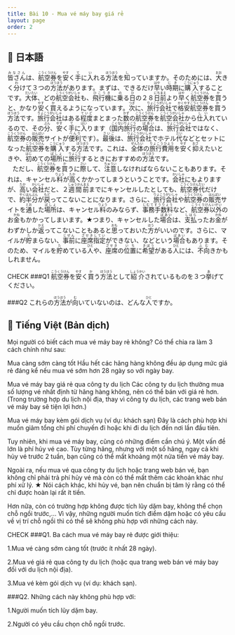 ```yaml
---
title: Bài 10 - Mua vé máy bay giá rẻ
layout: page
order: 2
---
```


## 📖 日本語

<ruby>皆さん<rp>（</rp><rt>みなさん</rt><rp>）</rp></ruby>は、<ruby>航空券<rp>（</rp><rt>こうくうけん</rt><rp>）</rp></ruby>を<ruby>安<rp>（</rp><rt>やす</rt><rp>）</rp></ruby>く<ruby>手<rp>（</rp><rt>て</rt><rp>）</rp></ruby>に<ruby>入<rp>（</rp><rt>い</rt><rp>）</rp></ruby>れる<ruby>方法<rp>（</rp><rt>ほうほう</rt><rp>）</rp></ruby>を<ruby>知<rp>（</rp><rt>し</rt><rp>）</rp></ruby>っていますか。そのためには、<ruby>大<rp>（</rp><rt>おお</rt><rp>）</rp></ruby>きく<ruby>分<rp>（</rp><rt>わ</rt><rp>）</rp></ruby>けて３つの<ruby>方法<rp>（</rp><rt>ほうほう</rt><rp>）</rp></ruby>があります。まずは、できるだけ<ruby>早<rp>（</rp><rt>はや</rt><rp>）</rp></ruby>い<ruby>時期<rp>（</rp><rt>じき</rt><rp>）</rp></ruby>に<ruby>購入<rp>（</rp><rt>こうにゅう</rt><rp>）</rp></ruby>することです。<ruby>大体<rp>（</rp><rt>だいたい</rt><rp>）</rp></ruby>、どの<ruby>航空会社<rp>（</rp><rt>こうくうがいしゃ</rt><rp>）</rp></ruby>も、<ruby>飛行機<rp>（</rp><rt>ひこうき</rt><rp>）</rp></ruby>に<ruby>乗<rp>（</rp><rt>の</rt><rp>）</rp></ruby>る<ruby>日<rp>（</rp><rt>ひ</rt><rp>）</rp></ruby>の２８<ruby>日前<rp>（</rp><rt>にちまえ</rt><rp>）</rp></ruby>より<ruby>早<rp>（</rp><rt>はや</rt><rp>）</rp></ruby>く<ruby>航空券<rp>（</rp><rt>こうくうけん</rt><rp>）</rp></ruby>を<ruby>買<rp>（</rp><rt>か</rt><rp>）</rp></ruby>うと、かなり<ruby>安<rp>（</rp><rt>やす</rt><rp>）</rp></ruby>く<ruby>買<rp>（</rp><rt>か</rt><rp>）</rp></ruby>えるようになっています。<ruby>次<rp>（</rp><rt>つぎ</rt><rp>）</rp></ruby>に、<ruby>旅行会社<rp>（</rp><rt>りょこうがいしゃ</rt><rp>）</rp></ruby>で<ruby>格安<rp>（</rp><rt>かくやす</rt><rp>）</rp></ruby><ruby>航空券<rp>（</rp><rt>こうくうけん</rt><rp>）</rp></ruby>を<ruby>買<rp>（</rp><rt>か</rt><rp>）</rp></ruby>う<ruby>方法<rp>（</rp><rt>ほうほう</rt><rp>）</rp></ruby>です。<ruby>旅行会社<rp>（</rp><rt>りょこうがいしゃ</rt><rp>）</rp></ruby>はある<ruby>程度<rp>（</rp><rt>ていど</rt><rp>）</rp></ruby>まとまった<ruby>数<rp>（</rp><rt>かず</rt><rp>）</rp></ruby>の<ruby>航空券<rp>（</rp><rt>こうくうけん</rt><rp>）</rp></ruby>を<ruby>航空会社<rp>（</rp><rt>こうくうがいしゃ</rt><rp>）</rp></ruby>から<ruby>仕入<rp>（</rp><rt>しい</rt><rp>）</rp></ruby>れているので、その<ruby>分<rp>（</rp><rt>ぶん</rt><rp>）</rp></ruby>、<ruby>安<rp>（</rp><rt>やす</rt><rp>）</rp></ruby>く<ruby>手<rp>（</rp><rt>て</rt><rp>）</rp></ruby>に<ruby>入<rp>（</rp><rt>はい</rt><rp>）</rp></ruby>ります（<ruby>国内旅行<rp>（</rp><rt>こくないりょこう</rt><rp>）</rp></ruby>の<ruby>場合<rp>（</rp><rt>ばあい</rt><rp>）</rp></ruby>は、<ruby>旅行会社<rp>（</rp><rt>りょこうがいしゃ</rt><rp>）</rp></ruby>ではなく、<ruby>航空券<rp>（</rp><rt>こうくうけん</rt><rp>）</rp></ruby>の<ruby>販売<rp>（</rp><rt>はんばい</rt><rp>）</rp></ruby>サイトが<ruby>便利<rp>（</rp><rt>べんり</rt><rp>）</rp></ruby>です）。<ruby>最後<rp>（</rp><rt>さいご</rt><rp>）</rp></ruby>は、<ruby>旅行会社<rp>（</rp><rt>りょこうがいしゃ</rt><rp>）</rp></ruby>でホテル<ruby>代<rp>（</rp><rt>だい</rt><rp>）</rp></ruby>などとセットになった<ruby>航空券<rp>（</rp><rt>こうくうけん</rt><rp>）</rp></ruby>を<ruby>購入<rp>（</rp><rt>こうにゅう</rt><rp>）</rp></ruby>する<ruby>方法<rp>（</rp><rt>ほうほう</rt><rp>）</rp></ruby>です。これは、<ruby>全体<rp>（</rp><rt>ぜんたい</rt><rp>）</rp></ruby>の<ruby>旅行費用<rp>（</rp><rt>りょこうひよう</rt><rp>）</rp></ruby>を<ruby>安<rp>（</rp><rt>やす</rt><rp>）</rp></ruby>く<ruby>抑<rp>（</rp><rt>おさ</rt><rp>）</rp></ruby>えたいときや、<ruby>初<rp>（</rp><rt>はじ</rt><rp>）</rp></ruby>めての<ruby>場所<rp>（</rp><rt>ばしょ</rt><rp>）</rp></ruby>に<ruby>旅行<rp>（</rp><rt>りょこう</rt><rp>）</rp></ruby>するときにおすすめの<ruby>方法<rp>（</rp><rt>ほうほう</rt><rp>）</rp></ruby>です。
<br>   ただし、<ruby>航空券<rp>（</rp><rt>こうくうけん</rt><rp>）</rp></ruby>を<ruby>買<rp>（</rp><rt>か</rt><rp>）</rp></ruby>うに<ruby>際<rp>（</rp><rt>さい</rt><rp>）</rp></ruby>して、<ruby>注意<rp>（</rp><rt>ちゅうい</rt><rp>）</rp></ruby>しなければならないこともあります。それは、キャンセル<ruby>料<rp>（</rp><rt>りょう</rt><rp>）</rp></ruby>が<ruby>高<rp>（</rp><rt>たか</rt><rp>）</rp></ruby>くかかってしまうということです。<ruby>会社<rp>（</rp><rt>かいしゃ</rt><rp>）</rp></ruby>にもよりますが、<ruby>高<rp>（</rp><rt>たか</rt><rp>）</rp></ruby>い<ruby>会社<rp>（</rp><rt>かいしゃ</rt><rp>）</rp></ruby>だと、２<ruby>週間前<rp>（</rp><rt>しゅうかんまえ</rt><rp>）</rp></ruby>までにキャンセルしたとしても、<ruby>航空券代<rp>（</rp><rt>こうくうけんだい</rt><rp>）</rp></ruby>だけで、<ruby>約半分<rp>（</rp><rt>やくはんぶん</rt><rp>）</rp></ruby>が<ruby>戻<rp>（</rp><rt>もど</rt><rp>）</rp></ruby>ってこないことになります。さらに、<ruby>旅行会社<rp>（</rp><rt>りょこうがいしゃ</rt><rp>）</rp></ruby>や<ruby>航空券<rp>（</rp><rt>こうくうけん</rt><rp>）</rp></ruby>の<ruby>販売<rp>（</rp><rt>はんばい</rt><rp>）</rp></ruby>サイトを<ruby>通<rp>（</rp><rt>とお</rt><rp>）</rp></ruby>した<ruby>場所<rp>（</rp><rt>ばしょ</rt><rp>）</rp></ruby>は、キャンセル<ruby>料<rp>（</rp><rt>りょう</rt><rp>）</rp></ruby>のみならず、<ruby>事務手数料<rp>（</rp><rt>じむてすうりょう</rt><rp>）</rp></ruby>など、<ruby>航空券以外<rp>（</rp><rt>こうくうけんいがい</rt><rp>）</rp></ruby>のお<ruby>金<rp>（</rp><rt>かね</rt><rp>）</rp></ruby>もかかってしまいます。★つまり、キャンセルした<ruby>場合<rp>（</rp><rt>ばあい</rt><rp>）</rp></ruby>は、<ruby>支払<rp>（</rp><rt>しはら</rt><rp>）</rp></ruby>ったお<ruby>金<rp>（</rp><rt>かね</rt><rp>）</rp></ruby>がわずかしか<ruby>返<rp>（</rp><rt>かえ</rt><rp>）</rp></ruby>ってこないこともあると<ruby>思<rp>（</rp><rt>おも</rt><rp>）</rp></ruby>っておいた<ruby>方<rp>（</rp><rt>ほう</rt><rp>）</rp></ruby>がいいのです。さらに、マイルが<ruby>貯<rp>（</rp><rt>た</rt><rp>）</rp></ruby>まらない、<ruby>事前<rp>（</rp><rt>じぜん</rt><rp>）</rp></ruby>に<ruby>座席指定<rp>（</rp><rt>ざせきしてい</rt><rp>）</rp></ruby>ができない、などという<ruby>場合<rp>（</rp><rt>ばあい</rt><rp>）</rp></ruby>もあります。そのため、マイルを<ruby>貯<rp>（</rp><rt>た</rt><rp>）</rp></ruby>めている<ruby>人<rp>（</rp><rt>ひと</rt><rp>）</rp></ruby>や、<ruby>座席<rp>（</rp><rt>ざせき</rt><rp>）</rp></ruby>の<ruby>位置<rp>（</rp><rt>いち</rt><rp>）</rp></ruby>に<ruby>希望<rp>（</rp><rt>きぼう</rt><rp>）</rp></ruby>がある<ruby>人<rp>（</rp><rt>ひと</rt><rp>）</rp></ruby>には、<ruby>不向<rp>（</rp><rt>ふむ</rt><rp>）</rp></ruby>きかもしれません。

CHECK
###Q1 
<ruby>航空券<rp>（</rp><rt>こうくうけん</rt><rp>）</rp></ruby>を<ruby>安<rp>（</rp><rt>やす</rt><rp>）</rp></ruby>く<ruby>買<rp>（</rp><rt>か</rt><rp>）</rp></ruby>う<ruby>方法<rp>（</rp><rt>ほうほう</rt><rp>）</rp></ruby>として<ruby>紹介<rp>（</rp><rt>しょうかい</rt><rp>）</rp></ruby>されているものを３つ<ruby>挙<rp>（</rp><rt>あ</rt><rp>）</rp></ruby>げてください。

###Q2 
これらの<ruby>方法<rp>（</rp><rt>ほうほう</rt><rp>）</rp></ruby>が<ruby>向<rp>（</rp><rt>む</rt><rp>）</rp></ruby>いていないのは、どんな<ruby>人<rp>（</rp><rt>ひと</rt><rp>）</rp></ruby>ですか。

## 📘 Tiếng Việt (Bản dịch)

Mọi người có biết cách mua vé máy bay rẻ không?
Có thể chia ra làm 3 cách chính như sau:

Mua càng sớm càng tốt
Hầu hết các hãng hàng không đều áp dụng mức giá rẻ đáng kể nếu mua vé sớm hơn 28 ngày so với ngày bay.

Mua vé máy bay giá rẻ qua công ty du lịch
Các công ty du lịch thường mua số lượng vé nhất định từ hãng hàng không, nên có thể bán với giá rẻ hơn.
(Trong trường hợp du lịch nội địa, thay vì công ty du lịch, các trang web bán vé máy bay sẽ tiện lợi hơn.)

Mua vé máy bay kèm gói dịch vụ (ví dụ: khách sạn)
Đây là cách phù hợp khi muốn giảm tổng chi phí chuyến đi hoặc khi đi du lịch đến nơi lần đầu tiên.

Tuy nhiên, khi mua vé máy bay, cũng có những điểm cần chú ý.
Một vấn đề lớn là phí hủy vé cao.
Tùy từng hãng, nhưng với một số hãng, ngay cả khi hủy vé trước 2 tuần, bạn cũng có thể mất khoảng một nửa tiền vé máy bay.

Ngoài ra, nếu mua vé qua công ty du lịch hoặc trang web bán vé, bạn không chỉ phải trả phí hủy vé mà còn có thể mất thêm các khoản khác như phí xử lý.
★ Nói cách khác, khi hủy vé, bạn nên chuẩn bị tâm lý rằng có thể chỉ được hoàn lại rất ít tiền.

Hơn nữa, còn có trường hợp không được tích lũy dặm bay, không thể chọn chỗ ngồi trước,...
Vì vậy, những người muốn tích điểm dặm hoặc có yêu cầu về vị trí chỗ ngồi thì có thể sẽ không phù hợp với những cách này.

CHECK
###Q1. Ba cách mua vé máy bay rẻ được giới thiệu:

1.Mua vé càng sớm càng tốt (trước ít nhất 28 ngày).

2.Mua vé giá rẻ qua công ty du lịch (hoặc qua trang web bán vé máy bay đối với du lịch nội địa).

3.Mua vé kèm gói dịch vụ (ví dụ: khách sạn).

###Q2. Những cách này không phù hợp với:

1.Người muốn tích lũy dặm bay.

2.Người có yêu cầu chọn chỗ ngồi trước.

